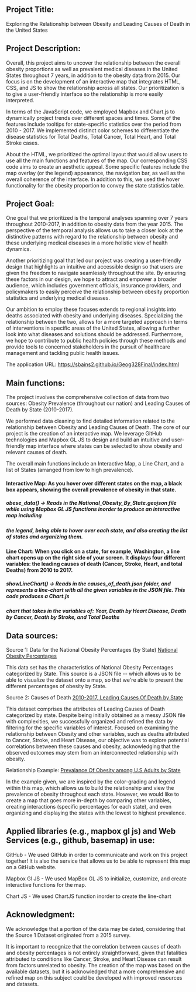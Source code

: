 ## Project Title:
Exploring the Relationship between Obesity and Leading Causes of Death in the United States

## Project Description:
Overall, this project aims to uncover the relationship between the overall obesity proportions as well as prevalent medical diseases in the United States throughout 7 years, in addition to the obesity data from 2015. Our focus is on the development of an interactive map that integrates HTML, CSS, and JS to show the relationship across all states. Our prioritization is to give a user-friendly interface so the relationship is more easily interpreted. 

In terms of the JavaScript code, we employed Mapbox and Chart.js to dynamically project trends over different spaces and times. Some of the features include tooltips for state-specific statistics over the period from 2010 - 2017. We implemented distinct color schemes to differentiate the disease statistics for Total Deaths, Total Cancer, Total Heart, and Total Stroke cases.

About the HTML, we prioritized the optimal layout that would allow users to use all the main functions and features of the map. Our corresponding CSS code aims to create an aesthetic appeal. Some specific features include the map overlay (or the legend) appearance, the navigation bar, as well as the overall coherence of the interface. In addition to this, we used the hover functionality for the obesity proportion to convey the state statistics table. 



## Project Goal:

One goal that we prioritized is the temporal analyses spanning over 7 years throughout 2010-2017, in addition to obesity data from the year 2015. The perspective of the temporal analysis allows us to take a closer look at the distinctive patterns with regard to the relationship between obesity and these underlying medical diseases in a more holistic view of health dynamics. 

Another prioritizing goal that led our project was creating a user-friendly design that highlights an intuitive and accessible design so that users are given the freedom to navigate seamlessly throughout the site. By ensuring these factors in our design, we hope to attract and empower a broader audience, which includes government officials, insurance providers, and policymakers to easily perceive the relationship between obesity proportion statistics and underlying medical diseases. 

Our ambition to employ these focuses extends to regional insights into deaths associated with obesity and underlying diseases. Specializing the relationship between the two, allows for a more targeted approach in terms of interventions in specific areas of the United States, allowing a further look into what diseases and solutions should be addressed. Furthermore, we hope to contribute to public health policies through these methods and provide tools to concerned stakeholders in the pursuit of healthcare management and tackling public health issues.


The application URL: https://sbains2.github.io/Geog328Final/index.html



## Main functions:

The project involves the comprehensive collection of data from two sources: Obesity Prevalence (throughout our nation) and Leading Causes of Death by State (2010-2017).

We performed data cleaning to find detailed information related to the relationship between Obesity and Leading Causes of Death. The core of our project is the creation of an interactive map. We leverage GitHub technologies and Mapbox GL JS to design and build an intuitive and user-friendly map interface where states can be selected to show obesity and relevant causes of death.

The overall main functions include an Interactive Map, a Line Chart, and a list of States (arranged from low to high prevalence).

#### Interactive Map: As you hover over different states on the map, a black box appears, showing the overall prevalence of obesity in that state.

##### obese_data() -> Reads in the National_Obesity_By_State.geojson file while using Mapbox GL JS functions inorder to produce an interactive map including
##### the legend, being able to hover over each state, and also creating the list of states and organizing them. 

#### Line Chart: When you click on a state, for example, Washington, a line chart opens up on the right side of your screen. It displays four different variables: the leading causes of death (Cancer, Stroke, Heart, and total Deaths) from 2010 to 2017.

##### showLineChart() -> Reads in the causes_of_death.json folder, and represents a line-chart with all the given variables in the JSON file. This code produces a Chart.js 
##### chart that takes in the variables of: Year, Death by Heart Disease, Death by Cancer, Death by Stroke, and Total Deaths


## Data sources: 
Source 1: Data for the National Obesity Percentages (by State) [National Obesity Percentages](https://catalog.data.gov/dataset/national-obesity-by-state-d765a)

This data set has the characteristics of National Obesity Percentages categorized by State. This source is a JSON file -- which allows us to be able to visualize 
the dataset onto a map, so that we're able to present the different percentages of obesity by State. 

Source 2: Causes of Death [2010-2017, Leading Causes Of Death by State](https://catalog.data.gov/dataset/nchs-leading-causes-of-death-united-states)

This dataset comprises the attributes of Leading Causes of Death categorized by state. Despite being initially obtained as a messy JSON file with complexities, we successfully organized and refined the data by filtering for the specific variables of interest. Focused on examining the relationship between Obesity and other variables, such as deaths attributed to Cancer, Stroke, and Heart Disease, our objective was to explore potential correlations between these causes and obesity, acknowledging that the observed outcomes may stem from an interconnected relationship with obesity.

Relationship Example: [Prevalance Of Obesity among U.S Adults by State](https://www.cdc.gov/obesity/data/prevalence-maps.html#overall)

In the example given, we are inspired by the color-grading and legend within this map, which allows us to build the relationship and view the prevalence of obesity throughout each state. However, we would like to create a map that goes more in-depth by comparing other variables, creating interactions (specific percentages for each state), and even organizing and displaying the states with the lowest to highest prevalence.



## Applied libraries (e.g., mapbox gl js) and Web Services (e.g., github, basemap) in use:

GitHub - We used GitHub in order to communicate and work on this project together! It is also the service that allows us to be able to represent
this map on a GitHub website.

Mapbox Gl JS - We used MapBox GL JS to initialize, customize, and create interactive functions for the map. 

Chart JS - We used ChartJS function inorder to create the line-chart


## Acknowledgment:

We acknowledge that a portion of the data may be dated, considering that the Source 1 Dataset originated from a 2015 survey. 

It is important to recognize that the correlation between causes of death and obesity percentages is not entirely straightforward, given that fatalities attributed to conditions like Cancer, Stroke, and Heart Disease can result from factors unrelated to obesity. The creation of the map was based on the available datasets, but it is acknowledged that a more comprehensive and refined map on this subject could be developed with improved resources and datasets.

